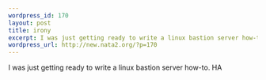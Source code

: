 ```yaml
--- 
wordpress_id: 170
layout: post
title: irony
excerpt: I was just getting ready to write a linux bastion server how-to. HA
wordpress_url: http://new.nata2.org/?p=170
---
```

I was just getting ready to write a linux bastion server how-to. HA

